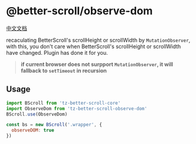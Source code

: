 # @better-scroll/observe-dom

[中文文档](https://github.com/ustbhuangyi/better-scroll/blob/master/packages/observe-dom/README_zh-CN.md)

recaculating BetterScroll's scrollHeight or scrollWidth by `MutationObserver`, with this, you don't care when BetterScroll's scrollHeight or scrollWidth have changed. Plugin has done it for you.

> **if current browser does not surpport `MutationObserver`, it will fallback to `setTimeout` in recursion**

## Usage

```js
import BScroll from 'tz-better-scroll-core'
import ObserveDom from 'tz-better-scroll-observe-dom'
BScroll.use(ObserveDom)

const bs = new BScroll('.wrapper', {
  observeDOM: true
})
```
